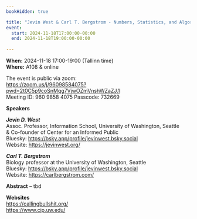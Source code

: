 ```yaml
---
bookHidden: true

title: "Jevin West & Carl T. Bergstrom - Numbers, Statistics, and Algorithms: Seeing Through the BS"
event:
  start: 2024-11-18T17:00:00-00:00
  end: 2024-11-18T19:00:00-00:00
  
---
```


**When:** 2024-11-18 17:00-19:00 (Tallinn time)   
**Where:** A108 & online  

The event is public via zoom:  
https://zoom.us/j/96098584075?pwd=2t0C5p9coSnMqg7VjwOZmVnshWZaZJ.1  
Meeting ID: 960 9858 4075 Passcode: 732669

<!--more-->
**Speakers**  

***Jevin D. West***  
Assoc. Professor, Information School, University of Washington, Seattle  
& Co-founder of Center for an Informed Public   
Bluesky: https://bsky.app/profile/jevinwest.bsky.social  
Website: https://jevinwest.org/  

***Carl T. Bergstrom***  
Biology professor at the University of Washington, Seattle  
Bluesky: https://bsky.app/profile/jevinwest.bsky.social  
Website: https://carlbergstrom.com/  

**Abstract** – tbd  

**Websites**  
https://callingbullshit.org/  
https://www.cip.uw.edu/   